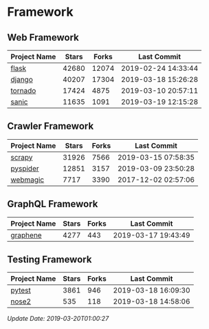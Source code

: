# Framework

## Web Framework

| Project Name | Stars | Forks | Last Commit |
| ------------ | ----- | ----- | ----------- |
| [flask](https://github.com/pallets/flask) | 42680 | 12074 | 2019-02-24 14:33:44 |
| [django](https://github.com/django/django) | 40207 | 17304 | 2019-03-18 15:26:28 |
| [tornado](https://github.com/tornadoweb/tornado) | 17424 | 4875 | 2019-03-10 20:57:11 |
| [sanic](https://github.com/huge-success/sanic) | 11635 | 1091 | 2019-03-19 12:15:28 |

## Crawler Framework

| Project Name | Stars | Forks | Last Commit |
| ------------ | ----- | ----- | ----------- |
| [scrapy](https://github.com/scrapy/scrapy) | 31926 | 7566 | 2019-03-15 07:58:35 |
| [pyspider](https://github.com/binux/pyspider) | 12851 | 3157 | 2019-03-09 23:50:28 |
| [webmagic](https://github.com/code4craft/webmagic) | 7717 | 3390 | 2017-12-02 02:57:06 |

## GraphQL Framework

| Project Name | Stars | Forks | Last Commit |
| ------------ | ----- | ----- | ----------- |
| [graphene](https://github.com/graphql-python/graphene) | 4277 | 443 | 2019-03-17 19:43:49 |

## Testing Framework

| Project Name | Stars | Forks | Last Commit |
| ------------ | ----- | ----- | ----------- |
| [pytest](https://github.com/pytest-dev/pytest) | 3861 | 946 | 2019-03-18 16:09:30 |
| [nose2](https://github.com/nose-devs/nose2) | 535 | 118 | 2019-03-18 14:58:06 |

*Update Date: 2019-03-20T01:00:27*